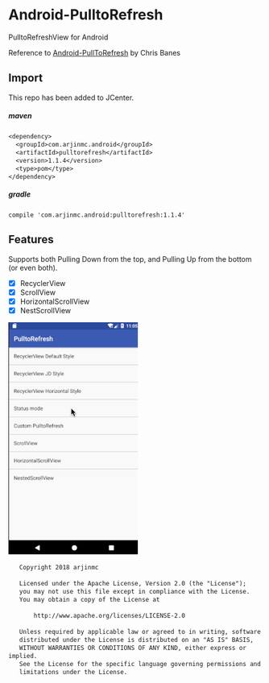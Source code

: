 # Android-PulltoRefresh
PulltoRefreshView for Android

Reference to [Android-PullToRefresh](https://github.com/chrisbanes/Android-PullToRefresh) by Chris Banes

## Import

This repo has been added to JCenter.
##### maven

```code
<dependency>
  <groupId>com.arjinmc.android</groupId>
  <artifactId>pulltorefresh</artifactId>
  <version>1.1.4</version>
  <type>pom</type>
</dependency>
```

##### gradle

```code
compile 'com.arjinmc.android:pulltorefresh:1.1.4'
```

## Features
Supports both Pulling Down from the top, and Pulling Up from the bottom (or even both).

- [x] RecyclerView
- [x] ScrollView
- [x] HorizontalScrollView
- [x] NestScrollView

![image](https://github.com/arjinmc/Android-PulltoRefresh/blob/master/images/sample.gif)
```code
   Copyright 2018 arjinmc

   Licensed under the Apache License, Version 2.0 (the "License");
   you may not use this file except in compliance with the License.
   You may obtain a copy of the License at

       http://www.apache.org/licenses/LICENSE-2.0

   Unless required by applicable law or agreed to in writing, software
   distributed under the License is distributed on an "AS IS" BASIS,
   WITHOUT WARRANTIES OR CONDITIONS OF ANY KIND, either express or implied.
   See the License for the specific language governing permissions and
   limitations under the License.
```

